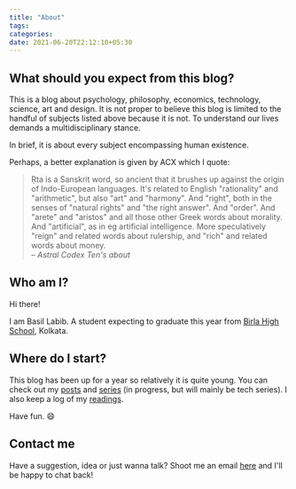 ```yaml
---
title: "About"
tags:
categories: 
date: 2021-06-20T22:12:10+05:30
---
```


## What should you expect from this blog?  

This is a blog about psychology, philosophy, economics, technology, science, art and design. It is not proper to believe this blog is limited to the handful of subjects listed above because it is not. To understand our lives demands a multidisciplinary stance.   

In brief, it is about every subject encompassing human existence.  

Perhaps, a better explanation is given by ACX which I quote:  

> Ṛta is a Sanskrit word, so ancient that it brushes up against the origin of Indo-European languages. It's related to English "rationality" and "arithmetic", but also "art" and "harmony". And "right", both in the senses of "natural rights" and "the right answer". And "order". And "arete" and "aristos" and all those other Greek words about morality. And "artificial", as in eg artificial intelligence. More speculatively "reign" and related words about rulership, and "rich" and related words about money.   
<cite>&ndash; Astral Codex Ten's about</cite>  

## Who am I?   

Hi there! 

I am Basil Labib. A student expecting to graduate this year from [Birla High School](https://birlahighschool.com), Kolkata.    

## Where do I start?   

This blog has been up for a year so relatively it is quite young. You can check out my [posts][0] and [series][1] (in progress, but will mainly be tech series). I also keep a log of my [readings][2].  

<!-- Beach House, Cocteau Twins, Led Zeppelin, U2,  -->

Have fun. :smile:

## Contact me  

Have a suggestion, idea or just wanna talk? Shoot me an email [here][5] and I'll be happy to chat back!  

[0]: /post
[1]: /series
[2]: /bookshelf
[5]: mailto:gs454236@gmail.com
